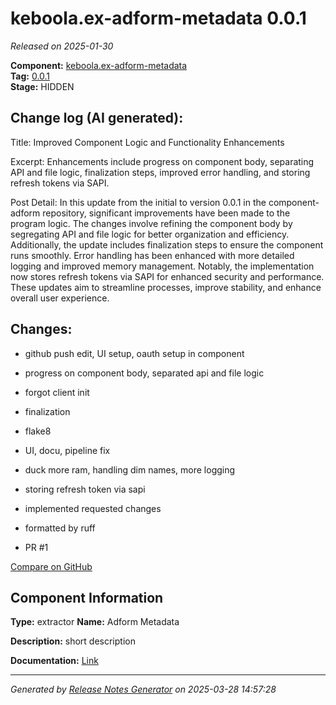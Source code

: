 #  keboola.ex-adform-metadata 0.0.1

_Released on 2025-01-30_

**Component:** [keboola.ex-adform-metadata](https://github.com/keboola/component-adform)  
**Tag:** [0.0.1](https://github.com/keboola/component-adform/releases/tag/0.0.1)  
**Stage:** HIDDEN


## Change log (AI generated):
Title: Improved Component Logic and Functionality Enhancements

Excerpt: Enhancements include progress on component body, separating API and file logic, finalization steps, improved error handling, and storing refresh tokens via SAPI.

Post Detail: In this update from the initial to version 0.0.1 in the component-adform repository, significant improvements have been made to the program logic. The changes involve refining the component body by segregating API and file logic for better organization and efficiency. Additionally, the update includes finalization steps to ensure the component runs smoothly. Error handling has been enhanced with more detailed logging and improved memory management. Notably, the implementation now stores refresh tokens via SAPI for enhanced security and performance. These updates aim to streamline processes, improve stability, and enhance overall user experience.



## Changes:



- github push edit, UI setup, oauth setup in component 




- progress on component body, separated api and file logic 




- forgot client init 




- finalization 




- flake8 




- UI, docu, pipeline fix 




- duck more ram, handling dim names, more logging 




- storing refresh token via sapi 




- implemented requested changes 




- formatted by ruff 




- PR #1 



[Compare on GitHub](https://github.com/keboola/component-adform/compare/initial...0.0.1)



## Component Information
**Type:** extractor
**Name:** Adform Metadata

**Description:** short description


**Documentation:** [Link](https://github.com/keboola/component-adform/blob/master/README.md)



---
_Generated by [Release Notes Generator](https://github.com/keboola/release-notes-generator)
on 2025-03-28 14:57:28_